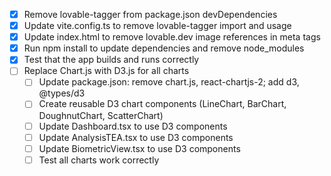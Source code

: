 - [x] Remove lovable-tagger from package.json devDependencies
- [x] Update vite.config.ts to remove lovable-tagger import and usage
- [x] Update index.html to remove lovable.dev image references in meta tags
- [x] Run npm install to update dependencies and remove node_modules
- [x] Test that the app builds and runs correctly
- [ ] Replace Chart.js with D3.js for all charts
  - [ ] Update package.json: remove chart.js, react-chartjs-2; add d3, @types/d3
  - [ ] Create reusable D3 chart components (LineChart, BarChart, DoughnutChart, ScatterChart)
  - [ ] Update Dashboard.tsx to use D3 components
  - [ ] Update AnalysisTEA.tsx to use D3 components
  - [ ] Update BiometricView.tsx to use D3 components
  - [ ] Test all charts work correctly
